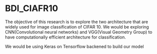 # BDI_CIAFR10

The objective of this research is to explore the two architecture that are widely used for image classification of CIFAR 10. We would be  exploring CNN(Convolutional neural networks) and VGG(Visual Geometry Group)
to have computationally efficient architecture for classification.

We would be using Keras on Tensorflow backened to build our model

